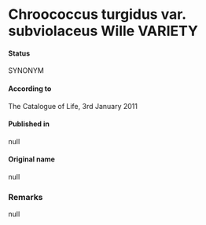 # Chroococcus turgidus var. subviolaceus Wille VARIETY

#### Status
SYNONYM

#### According to
The Catalogue of Life, 3rd January 2011

#### Published in
null

#### Original name
null

### Remarks
null